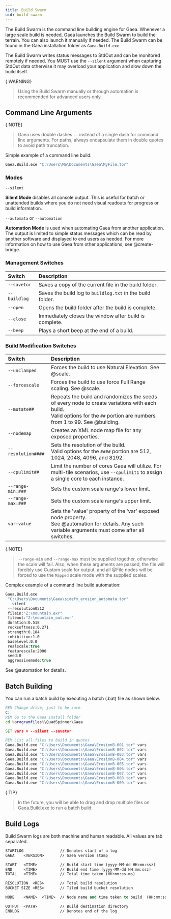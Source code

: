 ```yaml
---
title: Build Swarm
uid: build-swarm
---
```


The Build Swarm is the command line building engine for Gaea. Whenever a large scale build is needed, Gaea launches the Build Swarm to build the terrain. You can also launch it manually if needed. The Build Swarm can be found in the Gaea installation folder as `Gaea.Build.exe`.

The Build Swarm writes status messages to StdOut and can be monitored remotely if needed. You MUST use the `--silent` argument when capturing StdOut data otherwise it may overload your application and slow down the build itself.

{.WARNING}
> Using the Build Swarm manually or through automation is recommended for advanced users only.

## Command Line Arguments

{.NOTE}
> Gaea uses double dashes `--` instead of a single dash for command line arguments.
> For paths, always encapsulate them in double quotes to avoid path truncation.

Simple example of a command line build:
```vb
Gaea.Build.exe "C:\Users\Me\Documents\Gaea\MyFile.tor" 
```

### Modes

`--silent` 

**Silent Mode** disables all console output. This is useful for batch or unattended builds where you do not need visual readouts for progress or build information.


`--automata` or `--automation` 

**Automation Mode** is used when automating Gaea from another application. The output is limited to simple status messages which can be read by another software and displayed to end users as needed. For more information on how to use Gaea from other applications, see @create-bridge.


### Management Switches

| Switch       | Description                                                |
| :----------- | :--------------------------------------------------------- |
| `--savetor`  | Saves a copy of the current file in the build folder.      |
| `--buildlog` | Saves the build log to `buildlog.txt` in the build folder. |
| `--open`     | Opens the build folder after the build is complete.        |
| `--close`    | Immediately closes the window after build is complete.     |
| `--beep`     | Plays a short beep at the end of a build.                  |

### Build Modification Switches

| Switch             | Description                                                                                                                                                                     |
| :----------------- | :------------------------------------------------------------------------------------------------------------------------------------------------------------------------------ |
| `--unclamped`      | Forces the build to use Natural Elevation. See @scale.                                                                                                                          |
| `--forcescale`     | Forces the build to use force Full Range scaling. See @scale.                                                                                                                   |
| `--mutate##`       | Repeats the build and randomizes the seeds of every node to create variations with each build. <br> Valid options for the `##` portion are numbers from 1 to 99. See @building. |
| `--nodemap`        | Creates an XML node map file for any exposed properties.                                                                                                                        |
| `--resolution####` | Sets the resolution of the build. <br> Valid options for the `####` portion are 512, 1024, 2048, 4096, and 8192.                                                                |
| `--cpulimit##`     | Limit the number of cores Gaea will utilize. For multi-tile scenarios, use `--cpulimit1` to assign a single core to each instance.                                              |
| `--range-min:###`  | Sets the custom scale range's lower limit.                                                                                                                                      |
| `--range-max:###`  | Sets the custom scale range's upper limit.                                                                                                                                      |
| `var:value`        | Sets the 'value' property of the 'var' exposed node property. <br> See @automation for details. Any such variable arguments must come after all switches.                       |

{.NOTE}
> `--range-min` and `--range-max` must be supplied together, otherwise the scale will fail. Also, when these arguments are passed, the file will forcibly use Custom scale for output, and all @File nodes will be forced to use the `Mapped` scale mode with the supplied scales.

Complex example of a command line build automation:
```vb
Gaea.Build.exe 
 "C:\Users\Documents\Gaea\sidefx_erosion_automata.tor" 
 --silent 
 --resolution0512 
 filein:"Z:\mountain.exr"  
 fileout:"Z:\mountain_out.exr" 
 duration:0.518 
 rocksoftness:0.271 
 strength:0.184 
 inhibition:1.0 
 baselevel:0.0 
 realscale:true 
 featurescale:2000 
 seed:0 
 aggressivemode:true
```

See @automation for details.

## Batch Building

You can run a batch build by executing a batch (.bat) file as shown below.

```bat
REM Change drive, just to be sure
C: 
REM Go to the Gaea install folder
cd %programfiles%\QuadSpinner\Gaea

SET vars = --silent --savetor

REM List all files to build in quotes
Gaea.Build.exe "C:\Users\Documents\Gaea\ErosionB-001.tor" vars
Gaea.Build.exe "C:\Users\Documents\Gaea\ErosionB-002.tor" vars
Gaea.Build.exe "C:\Users\Documents\Gaea\ErosionB-003.tor" vars
Gaea.Build.exe "C:\Users\Documents\Gaea\ErosionB-004.tor" vars
Gaea.Build.exe "C:\Users\Documents\Gaea\ErosionB-005.tor" vars
Gaea.Build.exe "C:\Users\Documents\Gaea\ErosionB-006.tor" vars
Gaea.Build.exe "C:\Users\Documents\Gaea\ErosionB-007.tor" vars
Gaea.Build.exe "C:\Users\Documents\Gaea\ErosionB-008.tor" vars
Gaea.Build.exe "C:\Users\Documents\Gaea\ErosionB-009.tor" vars
```

{.TIP} 
> In the future, you will be able to drag and drop multiple files on Gaea.Build.exe to run a batch build.

## Build Logs

Build Swarm logs are both machine and human readable. All values are tab separated.

```vb
STARTLOG                // Denotes start of a log
GAEA    <VERSION>       // Gaea version stamp

START   <TIME>          // Build start time (yyyy-MM-dd HH:mm:ssz)
END     <TIME>          // Build end time (yyyy-MM-dd HH:mm:ssz)
TOTAL   <TIME>          // Total time taken (HH:mm:ss.ms)

RESOLUTION  <RES>       // Total build resolution
BUCKET SIZE <RES>       // Tiled build bucket resolution

NODE    <NAME>  <TIME>  // Node name and time taken to build  (HH:mm:ss.ms)

OUTPUT  <PATH>          // Build destination directory
ENDLOG                  // Denotes end of the log
```
